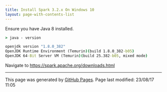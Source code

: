 ```yaml
---
title: Install Spark 3.2.x On Windows 10
layout: page-with-contents-list
---
```


Ensure you have Java 8 installed.

```cmd
> java - version

openjdk version "1.8.0_382"
OpenJDK Runtime Environment (Temurin)(build 1.8.0_382-b05)
OpenJDK 64-Bit Server VM (Temurin)(build 25.382-b05, mixed mode)
```

Navigate to https://spark.apache.org/downloads.html



<hr>
<p class="pagedate">This page was generated by <a href=".">GitHub Pages</a>.  Page last modified: 23/08/17 11:05</p>
